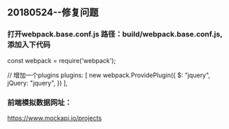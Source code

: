 

<h2>20180524--修复问题</h2>
<h3>打开webpack.base.conf.js  路径：build/webpack.base.conf.js,添加入下代码</h3>
<p>
const webpack = require('webpack');
</p>
<p>
 // 增加一个plugins
  plugins: [
    new webpack.ProvidePlugin({
      $: "jquery",
      jQuery: "jquery",
    })
  ],
</p>
<h3>前端模拟数据网址：</h3>
<p><a href="https://www.mockapi.io/projects">https://www.mockapi.io/projects</a></p>
